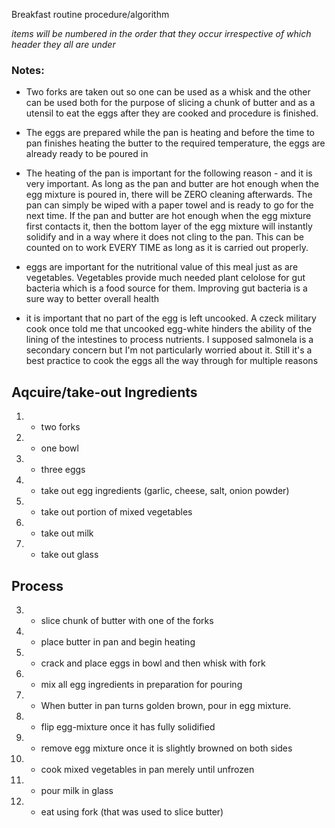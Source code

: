 
Breakfast routine procedure/algorithm

*items will be numbered in the order that they occur irrespective of which header they all are under*


### Notes:

- Two forks are taken out so one can be used as a whisk and the other can be used both for the purpose of slicing a chunk of butter and as a utensil to eat the eggs after they are cooked and procedure is finished.

- The eggs are prepared while the pan is heating and before the time to pan finishes heating the butter to the required temperature, the eggs are already ready to be poured in

- The heating of the pan is important for the following reason - and it is very important. As long as the pan and butter are hot enough when the egg mixture is poured in, there will be ZERO cleaning afterwards. The pan can simply be wiped with a paper towel and is ready to go for the next time. If the pan and butter are hot enough when the egg mixture first contacts it, then the bottom layer of the egg mixture will instantly solidify and in a way where it does not cling to the pan. This can be counted on to work EVERY TIME as long as it is carried out properly.

- eggs are important for the nutritional value of this meal just as are vegetables. Vegetables provide much needed plant celolose for gut bacteria which is a food source for them. Improving gut bacteria is a sure way to better overall health

- it is important that no part of the egg is left uncooked. A czeck military cook once told me that uncooked egg-white hinders the ability of the lining of the intestines to process nutrients. I supposed salmonela is a secondary concern but I'm not particularly worried about it. Still it's a best practice to cook the eggs all the way through for multiple reasons


## Aqcuire/take-out Ingredients
1. - two forks
2. - one bowl
5. - three eggs
7. - take out egg ingredients (garlic, cheese, salt, onion powder)
12. - take out portion of mixed vegetables
15. - take out milk
14. - take out glass

## Process
3. - slice chunk of butter with one of the forks
4. - place butter in pan and begin heating
6. -  crack and place eggs in bowl and then whisk with fork
8. - mix all egg ingredients in preparation for pouring
9. - When butter in pan turns golden brown, pour in egg mixture.
10. - flip egg-mixture once it has fully solidified
11. - remove egg mixture once it is slightly browned on both sides
13. - cook mixed vegetables in pan merely until unfrozen
16. - pour milk in glass
17. - eat using fork (that was used to slice butter)
